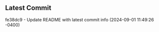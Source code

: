 
## Latest Commit
fe38dc9 - Update README with latest commit info (2024-09-01 11:49:26 -0400) <Yunxi-Zhou>
